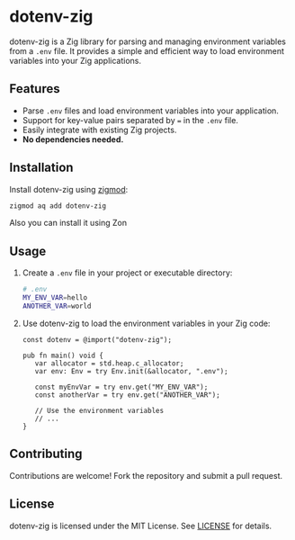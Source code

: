 # dotenv-zig

dotenv-zig is a Zig library for parsing and managing environment variables from a `.env` file. It provides a simple and efficient way to load environment variables into your Zig applications.

## Features

- Parse `.env` files and load environment variables into your application.
- Support for key-value pairs separated by `=` in the `.env` file.
- Easily integrate with existing Zig projects.
- **No dependencies needed.**

## Installation

Install dotenv-zig using [zigmod](https://github.com/nektro/zigmod/):

   ```sh
   zigmod aq add dotenv-zig
   ```

Also you can install it using Zon

## Usage

1. Create a `.env` file in your project or executable directory:

   ```sh
   # .env
   MY_ENV_VAR=hello
   ANOTHER_VAR=world
   ```

2. Use dotenv-zig to load the environment variables in your Zig code:

   ```zig
   const dotenv = @import("dotenv-zig");

   pub fn main() void {
      var allocator = std.heap.c_allocator;
      var env: Env = try Env.init(&allocator, ".env");
         
      const myEnvVar = try env.get("MY_ENV_VAR");
      const anotherVar = try env.get("ANOTHER_VAR");
   
      // Use the environment variables
      // ...
   }
   ```

## Contributing

Contributions are welcome! Fork the repository and submit a pull request.

## License

dotenv-zig is licensed under the MIT License. See [LICENSE](LICENSE) for details.
